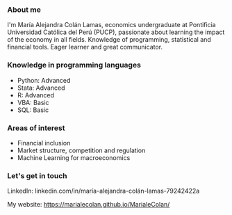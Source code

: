 ### About me
I'm María Alejandra Colán Lamas, economics undergraduate at Pontificia Universidad Católica del Perú (PUCP), passionate about learning the impact of the economy in all fields. Knowledge of programming, statistical and financial tools. Eager learner and great communicator. 


### Knowledge in programming languages
- Python: Advanced
- Stata: Advanced
- R: Advanced
- VBA: Basic
- SQL: Basic
  
### Areas of interest
- Financial inclusion
- Market structure, competition and regulation
- Machine Learning for macroeconomics

### Let's get in touch
LinkedIn: linkedin.com/in/maría-alejandra-colán-lamas-79242422a

My website: https://marialecolan.github.io/MarialeColan/
###
